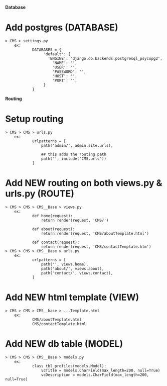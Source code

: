 **Database**
# Add postgres (DATABASE)
    > CMS > settings.py 
        ex:
                DATABASES = {
                     'default': {
                       'ENGINE': 'django.db.backends.postgresql_psycopg2',
                         'NAME': '',
                         'USER': '',
                         'PASSWORD': '',
                         'HOST': '',
                         'PORT': '',
                     }
                }

**Routing**
# Setup routing
    > CMS > CMS > urls.py
        ex:
                urlpatterns = [
                    path('admin/', admin.site.urls),

                    ## this adds the routing path 
                    path('', include('CMS.urls'))
                ]
       
# Add NEW routing on both views.py & urls.py (ROUTE)
    > CMS > CMS > CMS__Base > views.py
        ex: 
                def home(request):
                    return render(request, 'CMS/')

                def about(request): 
                    return render(request, 'CMS/aboutTemplate.html')

                def contact(request):
                    return render(request, 'CMS/contactTemplate.htm')
    > CMS > CMS > CMS__Base > urls.py
        ex: 
                urlpatterns = [
                    path('', views.home),
                    path('about/', views.about),
                    path('contact/', views.contact),
                ]

# Add NEW html template (VIEW)
    > CMS > CMS > CMS__base > ...Template.html
        ex: 
                CMS/aboutTemplate.html
                CMS/contactTemplate.html

# Add NEW db table (MODEL)
    > CMS > CMS > CMS__Base > models.py
        ex:
                class tbl_profiles(models.Model):
                    vcTitle = models.CharField(max_length=200, null=True)
                    vcDescription = models.CharField(max_length=200, null=True)                